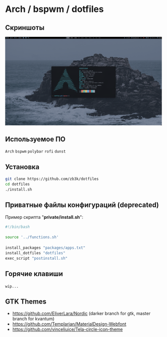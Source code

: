 # Arch / bspwm / dotfiles

## Скриншоты

![](screenshot.png)

## Используемое ПО

`Arch` `bspwm` `polybar` `rofi` `dunst`

## Установка

```bash
git clone https://github.com/zb3k/dotfiles
cd dotfiles
./install.sh
```

## Приватные файлы конфигураций (deprecated)

Пример скрипта "**private/install.sh**":

```bash
#!/bin/bash

source '../functions.sh'

install_packages "packages/apps.txt"
install_dotfiles "dotfiles"
exec_script "postinstall.sh"
```

## Горячие клавиши

`wip...`

## GTK Themes

- https://github.com/EliverLara/Nordic (darker branch for gtk, master branch for kvantum)
- https://github.com/Templarian/MaterialDesign-Webfont
- https://github.com/vinceliuice/Tela-circle-icon-theme
